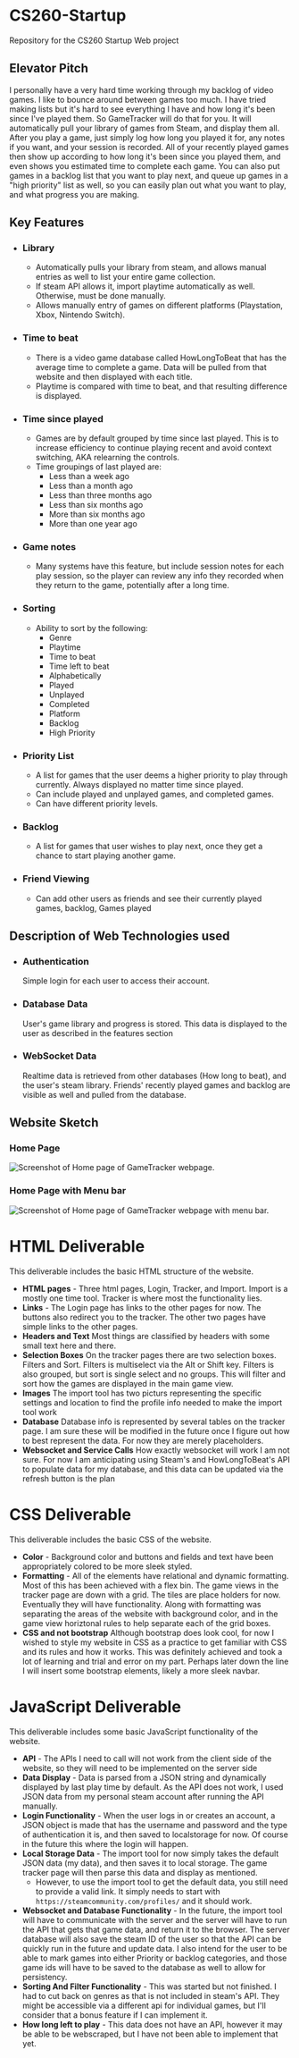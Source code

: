 # CS260-Startup
Repository for the CS260 Startup Web project

## Elevator Pitch
I personally have a very hard time working through my backlog of video games. I like to bounce around between games too much. I have tried making lists but it's hard to see everything I have and how long it's been since I've played them. So GameTracker will do that for you. It will automatically pull your library of games from Steam, and display them all. After you play a game, just simply log how long you played it for, any notes if you want, and your session is recorded. All of your recently played games then show up according to how long it's been since you played them, and even shows you estimated time to complete each game. You can also put games in a backlog list that you want to play next, and queue up games in a "high priority" list as well, so you can easily plan out what you want to play, and what progress you are making.

## Key Features
* ### Library
    * Automatically pulls your library from steam, and allows manual entries as well to list your entire game collection.
    * If steam API allows it, import playtime automatically as well. Otherwise, must be done manually.
    * Allows manually entry of games on different platforms (Playstation, Xbox, Nintendo Switch).

* ### Time to beat
    * There is a video game database called HowLongToBeat that has the average time to complete a game. Data will be pulled from that website and then displayed with each title.
    * Playtime is compared with time to beat, and that resulting difference is displayed. 

* ### Time since played
    * Games are by default grouped by time since last played. This is to increase efficiency to continue playing recent and avoid context switching, AKA relearning the controls.
    * Time groupings of last played are:
        * Less than a week ago
        * Less than a month ago
        * Less than three months ago
        * Less than six months ago
        * More than six months ago
        * More than one year ago

* ### Game notes
    * Many systems have this feature, but include session notes for each play session, so the player can review any info they recorded when they return to the game, potentially after a long time.

* ### Sorting
    * Ability to sort by the following:
        * Genre
        * Playtime
        * Time to beat
        * Time left to beat
        * Alphabetically
        * Played
        * Unplayed
        * Completed
        * Platform
        * Backlog
        * High Priority

* ### Priority List
    * A list for games that the user deems a higher priority to play through currently. Always displayed no matter time since played.
    * Can include played and unplayed games, and completed games.
    * Can have different priority levels.

* ### Backlog
    * A list for games that user wishes to play next, once they get a chance to start playing another game.

* ### Friend Viewing
    * Can add other users as friends and see their currently played games, backlog, Games played 

## Description of Web Technologies used
* ### Authentication
    Simple login for each user to access their account.
* ### Database Data
    User's game library and progress is stored. This data is displayed to the user as described in the features section
* ### WebSocket Data
    Realtime data is retrieved from other databases (How long to beat), and the user's steam library.
    Friends' recently played games and backlog are visible as well and pulled from the database.

## Website Sketch
### Home Page
![Screenshot of Home page of GameTracker webpage.](<Screenshot 2023-09-18 213851.png>)
### Home Page with Menu bar
![Screenshot of Home page of GameTracker webpage with menu bar.](<Screenshot 2023-09-18 214247.png>)

# HTML Deliverable
This deliverable includes the basic HTML structure of the website.
* **HTML pages** - Three html pages, Login, Tracker, and Import. Import is a mostly one time tool. Tracker is where most the functionality lies.
* **Links** - The Login page has links to the other pages for now. The buttons also redirect you to the tracker. The other two pages have simple links to the other pages.
* **Headers and Text** Most things are classified by headers with some small text here and there.
* **Selection Boxes** On the tracker pages there are two selection boxes. Filters and Sort. Filters is multiselect via the Alt or Shift key. Filters is also grouped, but sort is single select and no groups. This will filter and sort how the games are displayed in the main game view.
* **Images** The import tool has two picturs representing the specific settings and location to find the profile info needed to make the import tool work
* **Database** Database info is represented by several tables on the tracker page. I am sure these will be modified in the future once I figure out how to best represent the data. For now they are merely placeholders.
* **Websocket and Service Calls** How exactly websocket will work I am not sure. For now I am anticipating using Steam's and HowLongToBeat's API to populate data for my database, and this data can be updated via the refresh button is the plan

# CSS Deliverable
This deliverable includes the basic CSS of the website.
* **Color** - Background color and buttons and fields and text have been appropriately colored to be more sleek styled.
* **Formatting** - All of the elements have relational and dynamic formatting. Most of this has been achieved with a flex bin. The game views in the tracker page are down with a grid. The tiles are place holders for now. Eventually they will have functionality. Along with formatting was separating the areas of the website with background color, and in the game view horiztonal rules to help separate each of the grid boxes.
* **CSS and not bootstrap** Although bootstrap does look cool, for now I wished to style my website in CSS as a practice to get familiar with CSS and its rules and how it works. This was definitely achieved and took a lot of learning and trial and error on my part. Perhaps later down the line I will insert some bootstrap elements, likely a more sleek navbar.

# JavaScript Deliverable
This deliverable includes some basic JavaScript functionality of the website.
* **API** - The APIs I need to call will not work from the client side of the website, so they will need to be implemented on the server side
* **Data Display** - Data is parsed from a JSON string and dynamically displayed by last play time by default. As the API does not work, I used JSON data from my personal steam account after running the API manually.
* **Login Functionality** - When the user logs in or creates an account, a JSON object is made that has the username and password and the type of authentication it is, and then saved to localstorage for now. Of course in the future this where the login will happen.
* **Local Storage Data** - The import tool for now simply takes the default JSON data (my data), and then saves it to local storage. The game tracker page will then parse this data and display as mentioned.
    * However, to use the import tool to get the default data, you still need to provide a valid link. It simply needs to start with `https://steamcommunity.com/profiles/` and it should work.
* **Websocket and Database Functionality** - In the future, the import tool will have to communicate with the server and the server will have to run the API that gets that game data, and return it to the browser. The server database will also save the steam ID of the user so that the API can be quickly run in the future and update data. I also intend for the user to be able to mark games into either Priority or backlog categories, and those game ids will have to be saved to the database as well to allow for persistency.
* **Sorting And Filter Functionality** - This was started but not finished. I had to cut back on genres as that is not included in steam's API. They might be accessible via a different api for individual games, but I'll consider that a bonus feature if I can implement it.
* **How long left to play** - This data does not have an API, however it may be able to be webscraped, but I have not been able to implement that yet.